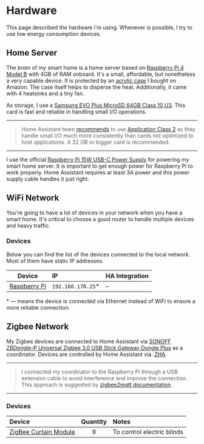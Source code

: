 # Hardware

This page described the hardware i'm using. Whenever is possible, I try to use low energy consumption devices. 

## Home Server

The _brain_ of my smart home is a home server based on [Raspberry Pi 4 Model B][pi] with 4GB of RAM onboard. It's a small, affordable, but nonetheless a very capable device. It is protected by an [acrylic case](https://amzn.to/3tNEinS) I bought on Amazon. The case itself helps to disperse the heat. Additionally, it came with 4 heatsinks and a tiny fan.

As storage, I use a [Samsung EVO Plus MicroSD 64GB Class 10 U3](https://amzn.to/3JHjOmt). This card is fast and reliable in handling small I/O operations.

* * *
> Home Assistant team [recommends](https://www.home-assistant.io/installation/raspberrypi#suggested-hardware) to use [Application Class 2](https://www.sdcard.org/developers/overview/application/index.html) as they handle small I/O much more consistently than cards not optimized to host applications. A 32 GB or bigger card is recommended.

* * *

I use the official [Raspberry Pi 15W USB-C Power Supply](https://www.raspberrypi.org/products/type-c-power-supply/) for powering my smart home server. It is important to get enough power for Raspberry Pi to work properly. Home Assistant requires at least 3A power and this power supply cable handles it just right.

## WiFi Network

You're going to have a lot of devices in your network when you have a smart home. It's critical to choose a good router to handle multiple devices and heavy traffic.

<!-- ### Wireless Router

The second most important thing in my smart home is a WiFi router.

I've spent a lot of time choosing _the right router_. My main requirements for the router were:

- **Dual-band: 2.4GHz and 5GHz** — Primarily, I use two networks in my home: 2.4GHz for smart devices and 5GHz for personal devices like phones and laptops. 5GHz uses shorter radio waves, and that provides faster speeds.
- [**MU-MIMO**](https://en.wikipedia.org/wiki/Multi-user_MIMO) — This is a technology that enables simultaneous communication to multiple devices, improving overall speed and enabling network multitasking. It is critical when you have lots of connected devices and want each of them to work with the highest speed.
- [**802.11ac**](https://en.wikipedia.org/wiki/IEEE_802.11ac-2013) — this is a so-called WiFi5 standard. It allows increased speeds and improved scalability. I have a gigabyte connection at my home and wanted to benefit from it.

I chose [ASUS RT-AC1750U](https://www.asus.com/Networking-IoT-Servers/WiFi-Routers/ASUS-WiFi-Routers/RT-AC1750U/) router for my home. It matches every condition above and has nice additional features. Also, I've noticed that routers by ASUS are quite respected among other smart-home enthusiasts.

I'm happy with my decision so far. This router gives the constant 600-900 Mbit/s speed, which is enough to download a 10GB file in less than 2 minutes. -->


### Devices

Below you can find the list of the devices connected to the local network. Most of them have static IP addresses.

| Device                                       | IP                 | HA Integration                |
| -------------------------------------------- | :----------------- | ----------------------------- |
| [Raspberry Pi][pi]                           | `192.168.178.25`\* | –                             |

\* — means the device is connected via Ethernet instead of WiFi to ensure a more reliable connection.

<!-- Devices -->
[pi]: https://www.raspberrypi.org/products/raspberry-pi-4-model-b/


<!-- Integrations -->

## Zigbee Network

My Zigbee devices are connected to Home Assistant via [SONOFF ZBDongle-P Universal Zigbee 3.0 USB Stick Gateway Dongle Plus](https://www.aliexpress.com/item/1005003745323923.html) as a coordinator. Devices are controlled by Home Assistant via: [ZHA](https://www.home-assistant.io/integrations/zha/).


* * *
> I connected my coordinator to the Raspberry Pi through a USB extension cable to avoid interference and improve the connection. This approach is suggested by [zigbee2mqtt documentation](https://www.zigbee2mqtt.io/information/FAQ.html#interview-fails).

* * *

### Devices

| Device                                                         | Quantity | Notes                                            |
| :------------------------------------------------------------- | :------: | :----------------------------------------------- |
| [ZigBee Curtain Module][zigbee-curtain-module]                                          |    9     | To control electric blinds                          |


<!-- Devices -->

[zigbee-curtain-module]: https://www.aliexpress.com/item/1005003919926113.html?
